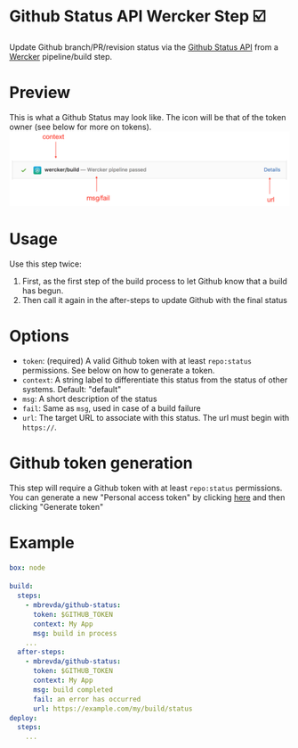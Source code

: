 # Github Status API Wercker Step ☑️
Update Github branch/PR/revision status via the [Github Status API](https://developer.github.com/v3/repos/statuses/) from a [Wercker](http://www.wercker.com/) pipeline/build step.

# Preview
This is what a Github Status may look like. The icon will be that of the token owner (see below for more on tokens).
![help](help.png)

# Usage
Use this step twice:
 1. First, as the first step of the build process to let Github know that a build has begun.
 2. Then call it again in the after-steps to update Github with the final status

# Options
* `token`: (required) A valid Github token with at least `repo:status` permissions. See below on how to generate a token.
* `context`: A string label to differentiate this status from the status of other systems. Default: "default"
* `msg`: A short description of the status
* `fail`: Same as `msg`, used in case of a build failure
* `url`: The target URL to associate with this status. The url must begin with `https://`.

# Github token generation
This step will require a Github token with at least `repo:status` permissions. You can generate a new "Personal access token" by clicking [here](https://github.com/settings/tokens/new?description=Github+status+werker+step&scopes=repo:status) and then clicking "Generate token"

# Example
```yml
box: node

build:
  steps:
    - mbrevda/github-status:
      token: $GITHUB_TOKEN
      context: My App
      msg: build in process
    ...
  after-steps:
    - mbrevda/github-status:
      token: $GITHUB_TOKEN
      context: My App
      msg: build completed
      fail: an error has occurred
      url: https://example.com/my/build/status
deploy:
  steps:
    ...
 ```
